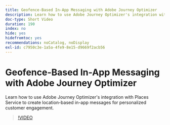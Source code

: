 ```yaml
---
title: Geofence-Based In-App Messaging with Adobe Journey Optimizer
description: Learn how to use Adobe Journey Optimizer's integration with Places Service to create location-based in-app messages for personalized customer engagement.
doc-type: Short Video
duration: 190
index: no
hide: yes
hidefromtoc: yes
recommendations: noCatalog, noDisplay
exl-id: c7950c3e-1a5a-4fe9-8e15-d9669f2acb56
---
```

# Geofence-Based In-App Messaging with Adobe Journey Optimizer

Learn how to use Adobe Journey Optimizer's integration with Places Service to create location-based in-app messages for personalized customer engagement.

<!-- 72_S522_3442522_189_geofencebased-inapp-messaging-with-adobe-journey-optimizer -->
>[!VIDEO](https://video.tv.adobe.com/v/3458203/?learn=on&enablevpops=true)
